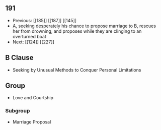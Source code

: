 ## 191
- Previous: [[185]] [[187]] [[145]] 
- A, seeking desperately his chance to propose marriage to B, rescues her from drowning, and proposes while they are clinging to an overturned boat
- Next: [[124]] [[227]] 

## B Clause
- Seeking by Unusual Methods to Conquer Personal Limitations

## Group
- Love and Courtship

### Subgroup
- Marriage Proposal

